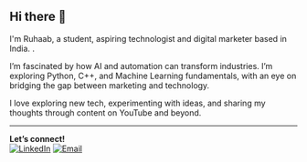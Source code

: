 ## Hi there 👋  

I'm Ruhaab, a student, aspiring technologist and digital marketer based in India.  .

I’m fascinated by how AI and automation can transform industries. I’m exploring Python, C++, and Machine Learning fundamentals, with an eye on bridging the gap between marketing and technology.  

I love exploring new tech, experimenting with ideas, and sharing my thoughts through content on YouTube and beyond.

---

**Let’s connect!**  
[![LinkedIn](https://img.shields.io/badge/LinkedIn-0077B5?style=for-the-badge&logo=linkedin&logoColor=white)](https://www.linkedin.com/in/ruhaab-alikhan-manjiyani)   [![Email](https://img.shields.io/badge/Email-D14836?style=for-the-badge&logo=gmail&logoColor=white)](mailto:ruhaab.alikhan@gmail.com)
